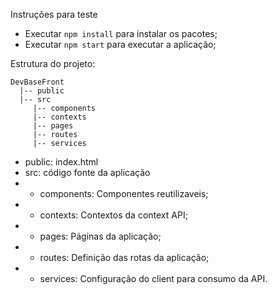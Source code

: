 Instruções para teste
- Executar ``npm install`` para instalar os pacotes;
- Executar ``npm start`` para executar a aplicação;

Estrutura do projeto:
```
DevBaseFront
  |-- public
  |-- src
     |-- components
     |-- contexts
     |-- pages     
     |-- routes
     |-- services
```
- public: index.html
- src: código fonte da aplicação
- - components: Componentes reutilizaveis;
- - contexts: Contextos da context API;
- - pages: Páginas da aplicação;
- - routes: Definição das rotas da aplicação;
- - services: Configuração do client para consumo da API.
